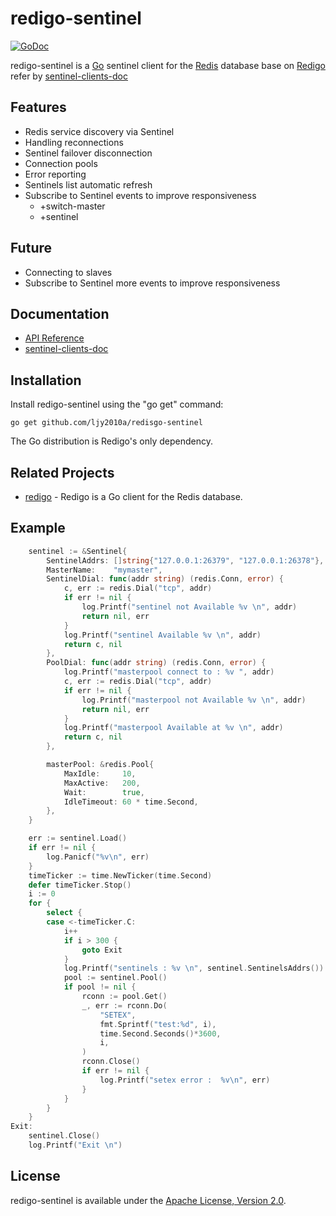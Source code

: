 redigo-sentinel
======
[![GoDoc](https://godoc.org/github.com/ljy2010a/redigo-sentinel?status.svg)](https://godoc.org/github.com/ljy2010a/redisgo-sentinel)

redigo-sentinel is a [Go](http://golang.org/) sentinel client for the [Redis](http://redis.io/) database base on [Redigo](https://github.com/garyburd/redigo) refer by [sentinel-clients-doc](http://redis.io/topics/sentinel-clients)

Features
--------
* Redis service discovery via Sentinel
* Handling reconnections
* Sentinel failover disconnection
* Connection pools
* Error reporting
* Sentinels list automatic refresh
* Subscribe to Sentinel events to improve responsiveness 
	- +switch-master
	- +sentinel

Future
------
* Connecting to slaves
* Subscribe to Sentinel more events to improve responsiveness 

Documentation
-------------
- [API Reference](https://godoc.org/github.com/ljy2010a/redigo-sentinel)
- [sentinel-clients-doc](http://redis.io/topics/sentinel-clients)


Installation
------------

Install redigo-sentinel using the "go get" command:

    go get github.com/ljy2010a/redisgo-sentinel

The Go distribution is Redigo's only dependency.

Related Projects
----------------
- [redigo](github.com/garyburd/redigo/redis) - Redigo is a Go client for the Redis database.

Example 
-------

``` go
	sentinel := &Sentinel{
		SentinelAddrs: []string{"127.0.0.1:26379", "127.0.0.1:26378"},
		MasterName:    "mymaster",
		SentinelDial: func(addr string) (redis.Conn, error) {
			c, err := redis.Dial("tcp", addr)
			if err != nil {
				log.Printf("sentinel not Available %v \n", addr)
				return nil, err
			}
			log.Printf("sentinel Available %v \n", addr)
			return c, nil
		},
		PoolDial: func(addr string) (redis.Conn, error) {
			log.Printf("masterpool connect to : %v ", addr)
			c, err := redis.Dial("tcp", addr)
			if err != nil {
				log.Printf("masterpool not Available %v \n", addr)
				return nil, err
			}
			log.Printf("masterpool Available at %v \n", addr)
			return c, nil
		},

		masterPool: &redis.Pool{
			MaxIdle:     10,
			MaxActive:   200,
			Wait:        true,
			IdleTimeout: 60 * time.Second,
		},
	}

	err := sentinel.Load()
	if err != nil {
		log.Panicf("%v\n", err)
	}
	timeTicker := time.NewTicker(time.Second)
	defer timeTicker.Stop()
	i := 0
	for {
		select {
		case <-timeTicker.C:
			i++
			if i > 300 {
				goto Exit
			}
			log.Printf("sentinels : %v \n", sentinel.SentinelsAddrs())
			pool := sentinel.Pool()
			if pool != nil {
				rconn := pool.Get()
				_, err := rconn.Do(
					"SETEX",
					fmt.Sprintf("test:%d", i),
					time.Second.Seconds()*3600,
					i,
				)
				rconn.Close()
				if err != nil {
					log.Printf("setex error :  %v\n", err)
				}
			}
		}
	}
Exit:
	sentinel.Close()
	log.Printf("Exit \n")
```

License
-------

redigo-sentinel is available under the [Apache License, Version 2.0](http://www.apache.org/licenses/LICENSE-2.0.html).

